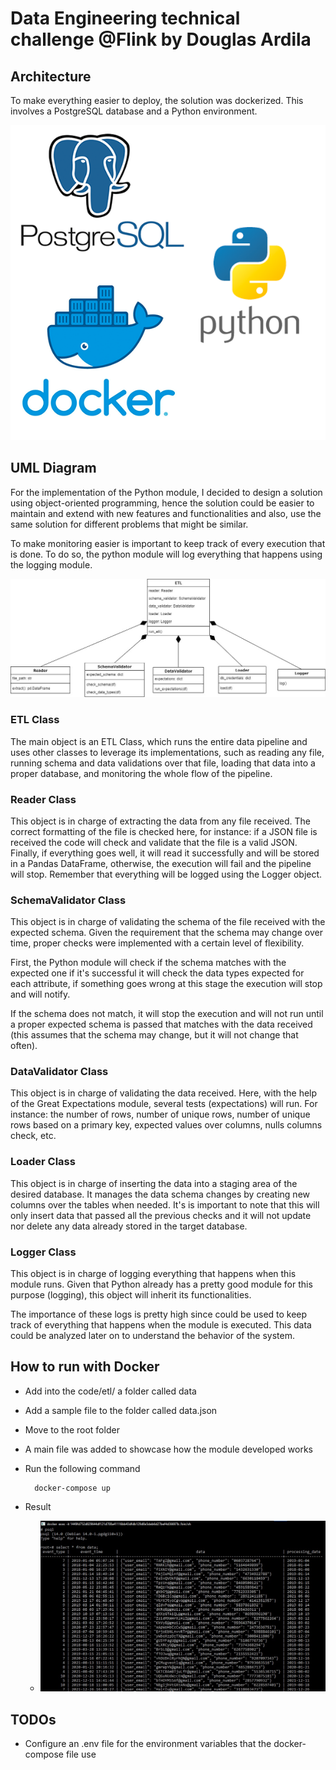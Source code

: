 # Data Engineering technical challenge @Flink by Douglas Ardila


## Architecture
To make everything easier to deploy, the solution was dockerized. This involves a PostgreSQL database and a Python environment.

![alt text](/images/postgresql_docker_python.png)

## UML Diagram
For the implementation of the Python module, I decided to design a solution using object-oriented programming, hence the solution could be easier to maintain and extend with new features and functionalities and also, use the same solution for different problems that might be similar.

To make monitoring easier is important to keep track of every execution that is done. To do so, the python module will log everything that happens using the logging module.

![alt text](/images/uml.jpg)

### ETL Class
The main object is an ETL Class, which runs the entire data pipeline and uses other classes to leverage its implementations, such as reading any file, running schema and data validations over that file, loading that data into a proper database, and monitoring the whole flow of the pipeline.

### Reader Class
This object is in charge of extracting the data from any file received. The correct formatting of the file is checked here, for instance: if a JSON file is received the code will check and validate that the file is a valid JSON. Finally, if everything goes well, it will read it successfully and will be stored in a Pandas DataFrame, otherwise, the execution will fail and the pipeline will stop. Remember that everything will be logged using the Logger object.
### SchemaValidator Class
This object is in charge of validating the schema of the file received with the expected schema. Given the requirement that the schema may change over time, proper checks were implemented with a certain level of flexibility. 

First, the Python module will check if the schema matches with the expected one if it's successful it will check the data types expected for each attribute, if something goes wrong at this stage the execution will stop and will notify.

If the schema does not match, it will stop the execution and will not run until a proper expected schema is passed that matches with the data received (this assumes that the schema may change, but it will not change that often).
### DataValidator Class
This object is in charge of validating the data received. Here, with the help of the Great Expectations module, several tests (expectations) will run. For instance: the number of rows, number of unique rows, number of unique rows based on a primary key, expected values over columns, nulls columns check, etc. 
### Loader Class
This object is in charge of inserting the data into a staging area of the desired database. It manages the data schema changes by creating new columns over the tables when needed. It's is important to note that this will only insert data that passed all the previous checks and it will not update nor delete any data already stored in the target database. 
### Logger Class
This object is in charge of logging everything that happens when this module runs. Given that Python already has a pretty good module for this purpose (logging), this object will inherit its functionalities.

The importance of these logs is pretty high since could be used to keep track of everything that happens when the module is executed. This data could be analyzed later on to understand the behavior of the system.

## How to run with Docker
- Add into the code/etl/ a folder called data
- Add a sample file to the folder called data.json
- Move to the root folder
- A main file was added to showcase how the module developed works
- Run the following command 
        
        docker-compose up
- Result
  - ![alt text](/images/result_postgres.jpg)

## TODOs
- Configure an .env file for the environment variables that the docker-compose file use